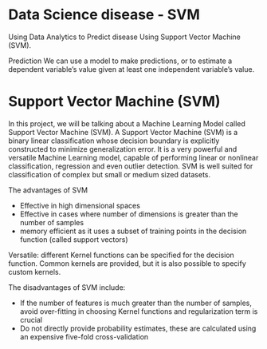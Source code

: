 # Data Science disease - SVM 

Using Data Analytics to Predict disease Using Support Vector Machine (SVM).

Prediction
We can use a model to make predictions, or to estimate a dependent variable’s value given at least one independent variable’s value.

# Support Vector Machine (SVM)
In this project, we will be talking about a Machine Learning Model called Support Vector Machine (SVM).
A Support Vector Machine (SVM) is a binary linear classification whose decision boundary is explicitly constructed to minimize generalization error. It is a very powerful and versatile Machine Learning model, capable of performing linear or nonlinear classification, regression and even outlier detection.
SVM is well suited for classification of complex but small or medium sized datasets.

The advantages of SVM
 - Effective in high dimensional spaces
 - Effective in cases where number of dimensions is greater than the number of samples
 - memory efficient as it uses a subset of training points in the decision function (called support vectors)
 
Versatile: different Kernel functions can be specified for the decision function. Common kernels are provided, but it is also possible to specify custom kernels.

The disadvantages of SVM include:
 - If the number of features is much greater than the number of samples, avoid over-fitting in choosing Kernel functions and regularization term is crucial
 - Do not directly provide probability estimates, these are calculated using an expensive five-fold cross-validation
